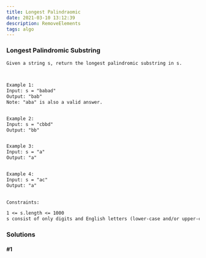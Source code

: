 ```yaml
---
title: Longest Palindraomic
date: 2021-03-10 13:12:39
description: RemoveElements
tags: algo
---
```



###  Longest Palindromic Substring


```md
Given a string s, return the longest palindromic substring in s.

 

Example 1:
Input: s = "babad"
Output: "bab"
Note: "aba" is also a valid answer.


Example 2:
Input: s = "cbbd"
Output: "bb"


Example 3:
Input: s = "a"
Output: "a"


Example 4:
Input: s = "ac"
Output: "a"
 

Constraints:

1 <= s.length <= 1000
s consist of only digits and English letters (lower-case and/or upper-case),

```


### Solutions


#### #1

```java

```
